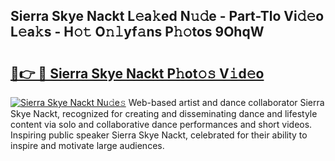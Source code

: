 ## Sierra Skye Nackt L𝚎a𝚔ed N𝚞𝚍e - Part-Tlo Vi𝚍𝚎o L𝚎a𝚔s - H𝚘𝚝 O𝚗𝚕yf𝚊ns P𝚑𝚘tos 9OhqW

# <h2><a href="http://kf9zp4.oniu.top/?m=Sierra+Skye+Nackt">🔗👉 🔴 Sierra Skye Nackt P𝚑ot𝚘𝚜 V𝚒d𝚎o</a></h2>

[![Sierra Skye Nackt Nu𝚍e𝚜](https://i.imgur.com/0qMVB7G.gif)](http://kf9zp4.oniu.top/?m=Sierra+Skye+Nackt)
Web-based artist and dance collaborator Sierra Skye Nackt, recognized for creating and disseminating dance and lifestyle content via solo and collaborative dance performances and short videos. Inspiring public speaker Sierra Skye Nackt, celebrated for their ability to inspire and motivate large audiences.  
